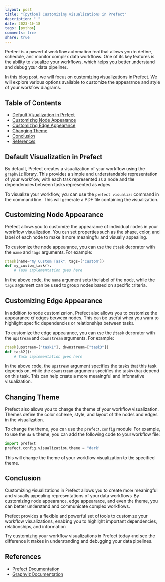 ```yaml
---
layout: post
title: "[python] Customizing visualizations in Prefect"
description: " "
date: 2023-10-18
tags: [python]
comments: true
share: true
---
```


Prefect is a powerful workflow automation tool that allows you to define, schedule, and monitor complex data workflows. One of its key features is the ability to visualize your workflows, which helps you better understand and debug your data pipelines.

In this blog post, we will focus on customizing visualizations in Prefect. We will explore various options available to customize the appearance and style of your workflow diagrams.

## Table of Contents
- [Default Visualization in Prefect](#default-visualization-in-prefect)
- [Customizing Node Appearance](#customizing-node-appearance)
- [Customizing Edge Appearance](#customizing-edge-appearance)
- [Changing Theme](#changing-theme)
- [Conclusion](#conclusion)
- [References](#references)

## Default Visualization in Prefect

By default, Prefect creates a visualization of your workflow using the `graphviz` library. This provides a simple and understandable representation of your workflow, with each task represented as a node and the dependencies between tasks represented as edges.

To visualize your workflow, you can use the `prefect visualize` command in the command line. This will generate a PDF file containing the visualization.

## Customizing Node Appearance

Prefect allows you to customize the appearance of individual nodes in your workflow visualization. You can set properties such as the shape, color, and label of each node to make it more meaningful and visually appealing.

To customize the node appearance, you can use the `@task` decorator with the `name` and `tags` arguments. For example:

```python
@task(name="My Custom Task", tags=["custom"])
def my_custom_task():
    # Task implementation goes here
```

In the above code, the `name` argument sets the label of the node, while the `tags` argument can be used to group nodes based on specific criteria.

## Customizing Edge Appearance

In addition to node customization, Prefect also allows you to customize the appearance of edges between nodes. This can be useful when you want to highlight specific dependencies or relationships between tasks.

To customize the edge appearance, you can use the `@task` decorator with the `upstream` and `downstream` arguments. For example:

```python
@task(upstream=["task1"], downstream=["task3"])
def task2():
    # Task implementation goes here
```

In the above code, the `upstream` argument specifies the tasks that this task depends on, while the `downstream` argument specifies the tasks that depend on this task. This can help create a more meaningful and informative visualization.

## Changing Theme

Prefect also allows you to change the theme of your workflow visualization. Themes define the color scheme, style, and layout of the nodes and edges in the visualization.

To change the theme, you can use the `prefect.config` module. For example, to use the `dark` theme, you can add the following code to your workflow file:

```python
import prefect
prefect.config.visualization.theme = "dark"
```

This will change the theme of your workflow visualization to the specified theme.

## Conclusion

Customizing visualizations in Prefect allows you to create more meaningful and visually appealing representations of your data workflows. By customizing node appearance, edge appearance, and even the theme, you can better understand and communicate complex workflows.

Prefect provides a flexible and powerful set of tools to customize your workflow visualizations, enabling you to highlight important dependencies, relationships, and information.

Try customizing your workflow visualizations in Prefect today and see the difference it makes in understanding and debugging your data pipelines.

## References
- [Prefect Documentation](https://docs.prefect.io/core/)
- [Graphviz Documentation](https://graphviz.org/)